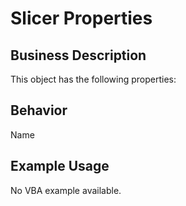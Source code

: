 # Slicer Properties

## Business Description
This object has the following properties:

## Behavior
Name

## Example Usage
No VBA example available.